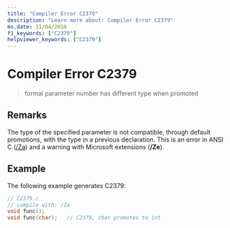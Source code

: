 ```yaml
---
title: "Compiler Error C2379"
description: "Learn more about: Compiler Error C2379"
ms.date: 11/04/2016
f1_keywords: ["C2379"]
helpviewer_keywords: ["C2379"]
---
```

# Compiler Error C2379

> formal parameter number has different type when promoted

## Remarks

The type of the specified parameter is not compatible, through default promotions, with the type in a previous declaration. This is an error in ANSI C ([/Za](../../build/reference/za-ze-disable-language-extensions.md)) and a warning with Microsoft extensions (**/Ze**).

## Example

The following example generates C2379:

```c
// C2379.c
// compile with: /Za
void func();
void func(char);   // C2379, char promotes to int
```
